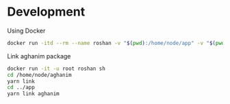 # Development

Using Docker

```sh
docker run -itd --rm --name roshan -v "$(pwd):/home/node/app" -v "$(pwd)/../aghanim:/home/node/aghanim" -w "/home/node/app" -u node node:10.16.3-stretch-slim
```

Link aghanim package

```sh
docker run -it -u root roshan sh
cd /home/node/aghanim
yarn link
cd ../app
yarn link aghanim
```
